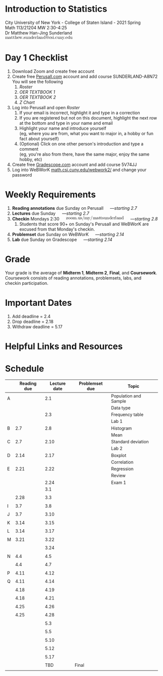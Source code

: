 # Introduction to Statistics
City University of New York - College of Staten Island - 2021 Spring  
Math 113/21204 MW 2:30-4:25  
Dr Matthew Han-Jing Sunderland  
![other](../other2.png)


# Day 1 Checklist
1. Download Zoom and create free account
1. Create free [Perusall.com](https://www.perusall.com) account and add course SUNDERLAND-A8N72  
   You will see the following
   1. *Roster*
   1. *OER TEXTBOOK 1*
   1. *OER TEXTBOOK 2*
   1. *Z Chart*
1. Log into Perusall and open *Roster*
   1. If your email is incorrect, highlight it and type in a correction
   1. If you are registered but not on this document, highlight the next row at the bottom and type in your name and email
   1. Highlight your name and introduce yourself  
      (eg, where you are from, what you want to major in, a hobby or fun fact about yourself)
   1. (Optional) Click on one other person's introduction and type a comment  
      (eg, you're also from there, have the same major, enjoy the same hobby, etc)
1. Create free [Gradescope.com](https://www.gradescope.com) account and add course 5V74JJ  
1. Log into WeBWorK [math.csi.cuny.edu/webwork2/](https://www.math.csi.cuny.edu/webwork2/Math113_21204_Sunderland_S21/) and change your password

# Weekly Requirements
1. **Reading annotations** due Sunday on Perusall &emsp; —*starting 2.7*
1. **Lectures** due Sunday &emsp; —*starting 2.7*
1. **Checkin** Mondays 2:30  &emsp; ![other](../other.png) &emsp; —*starting 2.8*
   1. Students that score 90+ on Sunday's Perusall and WeBWorK are excused from that Monday's checkin.
1. **Problemset** due Sunday on WeBWorK &emsp; —*starting 2.14*
1. **Lab** due Sunday on Gradescope &emsp; —*starting 2.14*

# Grade
Your grade is the average of **Midterm 1**, **Midterm 2**, **Final**, and **Coursework**.  
Coursework consists of reading annotations, problemsets, labs, and checkin participation.

# Important Dates
1. Add deadline = 2.4
1. Drop deadline = 2.18
1. Withdraw deadline = 5.17

# Helpful Links and Resources


# Schedule
|   | Reading due | Lecture date | Problemset due | Topic |
| - | ---- | ---- | - | - |
| A |      | 2.1  |  | Population and Sample |
|   |      |      |  | Data type |
|   |      | 2.3  |  | Frequency table |
|   |      |      |  | Lab 1 |
| B | 2.7  | 2.8  |  | Histogram |
|   |      |      |  | Mean |
| C | 2.7  | 2.10 |  | Standard deviation |
|   |      |      |  | Lab 2 |
| D | 2.14 | 2.17 |  | Boxplot |
|   |      |      |  | Correlation |
| E | 2.21 | 2.22 |  | Regression |
|   |      |      |  | Review |
|   |      | 2.24 |  | Exam 1 |
|   |      | 3.1  |  |
|   |      |      |  |
|   | 2.28 | 3.3  |  |
|   |      |      |  |
| I | 3.7  | 3.8  |  |
|   |      |      |  |
| J | 3.7  | 3.10 |  |
|   |      |      |  |
| K | 3.14 | 3.15 |  |
|   |      |      |  |
| L | 3.14 | 3.17 |  |
|   |      |      |  |
| M | 3.21 | 3.22 |  |
|   |      |      |  |
|   |      | 3.24 |  |
|   |      |      |  |
| N | 4.4  | 4.5  |  |
|   |      |      |  |
|   | 4.4  | 4.7  |  |
|   |      |      |  |
| P | 4.11 | 4.12 |  |
|   |      |      |  |
| Q | 4.11 | 4.14 |  |
|   |      |      |  |
|   | 4.18 | 4.19 |  |
|   |      |      |  |
|   | 4.18 | 4.21 |  |
|   |      |      |  |
|   | 4.25 | 4.26 |  |
|   |      |      |  |
|   | 4.25 | 4.28 |  |
|   |      |      |  |
|   |      | 5.3  |  |
|   |      |      |  |
|   |      | 5.5  |  |
|   |      |      |  |
|   |      | 5.10 |  |
|   |      |      |  |
|   |      | 5.12 |  |
|   |      |      |  |
|   |      | 5.17 |  |
|   |      |      |  |
|   |      | TBD  | Final |
|   |      |      |  |

<!--
# Reading and Lecture Schedule
By each Sunday below

1. Go to [Perusall.com](https://www.perusall.com) and **do the reading**. Make the minimum number of annotations:
    1. Highlight interesting passages and type in comments and questions
    1. Click on classmates' highlights and add to the discussion
    1. Click on the instructor's highlights (if any) and add to the discussion.
1. **Watch the recordings** linked below
1. **Review the notes** linked below

`A`. (2.7) [Recording 1] [2] [3] [Notes 1] [2] [3]  
`B`. (2.7)  
`C`. (2.14)  
`D`. (2.14)  
`E`. (2.21)  
`F`. (2.21)  
`G`. (2.28)  
`H`. (2.28)  
`A-G`. (2.28) Midterm 1  
`I`. (3.7)  
`J`. (3.7)  
`K`. (3.14)  
`L`. (3.14)  
`M`. (3.21)  
`N`. (3.21)  
`H-N`. (3.28) Midterm 2  
`O`. (4.7)  
`P`. (4.7)  
`Q`. (4.11)  
`R`. (4.11)  
`S`. (4.18)  
`T`. (4.18)  
`U`. (4.25)  
`V`. (4.25)  
`W`. (5.2)  
`X`. (5.2)  
`Y`. (5.9)  
`Z`. (5.9)  
`A-Z`. (TBD) Final  

# Lab and Problem Set Schedule
By each Sunday below

1. Go to [WeBWorK](https://www.math.csi.cuny.edu/webwork2/) and **do the problemset**
1. **Do the lab** linked below
    * If it is a Jupyter notebook:
        1. Wait for the notebook to load (server can take up to 5 minutes to spin up)
        1. Complete the lab
        1. Save your completed lab as a PDF and submit to *Gradescope*. Directions included at end of each jupyter lab
    * If the lab is a PDF worksheet:
        1. Download the worksheet to your computer
        1. Open it in a program that lets you mark it up (eg, macOS Preview, Notability, etc)
        1. Complete the worksheet
        1. Save your completed lab as a PDF and submit to *Gradescope*

`AB`. (2.14) https://mybinder.org/v2/gh/anniebmcc/pycalclab/master?filepath=mat301a.ipynb  
`CD`. (2.21)  
`EF`. (2.28)  
`GH`. (3.7)  
`IJ`. (3.14)  
`KL`. (3.21)  
`MN`. (3.28)  
`OP`. (4.11)  
`QR`. (4.18)  
`ST`. (4.25)  
`UV`. (5.2)  
`WX`. (5.9)  
`YZ`. (5.16)  

# Webwork Exam Tips

1. Go to "Homework Sets" and **click "Take Midterm 1 test" to take or retake Midterm 1**.
1. Click "Midterm 1 (test 1)" to review previous attempt 1, click "Midterm 1 (test 2)" to review previous attempt 2, etc.

![Click "Take Midterm 1 test" to take or retake Midterm 1. Click "Midterm 1 (test 1)" to review previous attempt (attempt 1)](../webwork1.png)

3. Answers are saved automatically when you type them. After you have typed in your answer to one problem, just click on the next problem you want to do.
1. Click "preview" to see messages, if any, about the format of your answer.
1. **DO NOT click "grade" until done with ALL questions.**

![Answers are saved automatically when you type them. Click "preview" to see any helpful messages. DO NOT click "grade" until done with ALL questions.](../webwork2.png)

6. A yellow banner means this attempt is already submitted: no changes are possible. You may review your recorded answers and the correct answers for this attempt. To retake the exam, go back to the "Homework sets" page.

![Yellow banner means this attempt is already submitted, no changes are possible.](../webwork3.png)
-->
